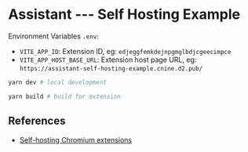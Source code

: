 # Assistant --- Self Hosting Example

Environment Variables `.env`:

- `VITE_APP_ID`: Extension ID, eg: `edjeggfemkdejnpgmglbdjcgeecimpce`
- `VITE_APP_HOST_BASE_URL`: Extension host page URL, eg: `https://assistant-self-hosting-example.cnine.d2.pub/`

```sh
yarn dev # local development

yarn build # build for extension
```

## References

- [Self-hosting Chromium extensions](https://www.meziantou.net/self-hosting-chromium-extensions.htm)

